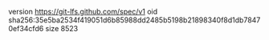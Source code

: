 version https://git-lfs.github.com/spec/v1
oid sha256:35e5ba2534f419051d6b85988dd2485b5198b21898340f8d1db78470ef34cfd6
size 8523
